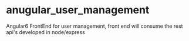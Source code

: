 # anugular_user_management
Angular6 FrontEnd for user management, front end will consume the rest api's developed in node/express
